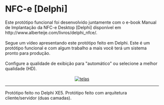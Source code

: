 <html>
						<h1>NFC-e [Delphi]</h1>
	Este protótipo funcional foi desenvolvido juntamente com o e-book 
  Manual de Implantação da NFC-e Desktop [Delphi] disponível em http://www.alberteije.com/livros/delphi_nfce/.  
						<br />
						<br />
						Segue um vídeo apresentando este protótipo feito em Delphi.
            Este é um protótipo funcional e com algum trabalho a mais você terá um sistema pronto para produção.
						<br />
						<br />
						Configure a qualidade de exibição para "automático" ou selecione a melhor qualidade (HD).
						<br />
						<br />
							<center>	
								<a href="https://www.youtube.com/embed/Qw57gsBC92E?rel=0">
									<img src="https://img.youtube.com/vi/Qw57gsBC92E/maxresdefault.jpg" alt="telas" /> </a>
				</center>
							<hr />
						Protótipo feito no Delphi XE5. Protótipo feito com arquitetura cliente/servidor (duas camadas).  
</html>


